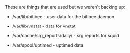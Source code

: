 These are things that are used but we weren't backing up:

* /var/lib/bitlbee - user data for the bitlbee daemon

* /var/lib/vnstat - data for vnstat

* /var/cache/srg_reports/daily/ - srg reports for squid

* /var/spool/uptimed - uptimed data
